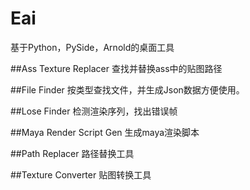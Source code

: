 Eai
===

基于Python，PySide，Arnold的桌面工具

##Ass Texture Replacer
查找并替换ass中的贴图路径

##File Finder
按类型查找文件，并生成Json数据方便使用。

##Lose Finder
检测渲染序列，找出错误帧

##Maya Render Script Gen
生成maya渲染脚本

##Path Replacer
路径替换工具

##Texture Converter
贴图转换工具
